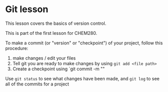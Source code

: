 # Git lesson

This lesson covers the basics of version control.

This is part of the first lesson for CHEM280.

To make a commit (or "version" or "checkpoint") of your project, follow this procedure:
1. make changes / edit your files
2. Tell git you are ready to make changes by using `git add <file path>`
3. Create a checkpoint using `git commit -m "<your message>"

Use `git status` to see what changes have been made, and `git log` to see all of the commits for a project